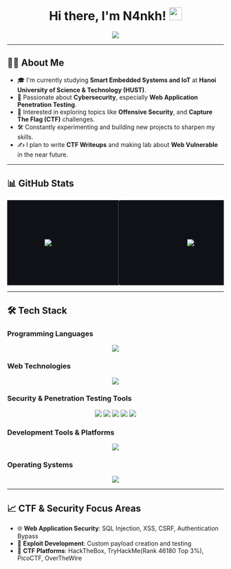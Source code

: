 <h1 align="center"> 
  Hi there, I'm N4nkh! <img src="https://raw.githubusercontent.com/MartinHeinz/MartinHeinz/master/wave.gif" width="30px" height="30px" />
</h1>
<p align="center">
  <img src="https://readme-typing-svg.herokuapp.com?font=Fira+Code&size=22&pause=1000&center=true&vCenter=true&width=650&lines=CTF+Player+%7C+Web+Exploitation;Web+Pentest+%7C+Red+Team" />
</p>

---

## 😶‍🌫️ About Me  
- 🎓 I'm currently studying **Smart Embedded Systems and IoT** at **Hanoi University of Science & Technology (HUST)**.  
- 🔐 Passionate about **Cybersecurity**, especially **Web Application Penetration Testing**.  
- 🧠 Interested in exploring topics like  **Offensive Security**, and **Capture The Flag (CTF)** challenges.  
- 🛠️ Constantly experimenting and building new projects to sharpen my skills.  
- ✍ I plan to write **CTF Writeups** and making lab about **Web Vulnerable** in the near future.  

---

## 📊 GitHub Stats 

<div style="display: flex; flex-wrap: nowrap; justify-content: center; align-items: flex-start; gap: 12px; overflow-x: auto;">
  <!-- Stats card -->
  <div style="flex: 0 0 320px; min-width: 320px;">
    <div style="width:320px; height:180px; border:1px solid #555; border-radius:6px; background-color:#0f1117; display:flex; align-items:center; justify-content:center; padding:8px;">
      <img
        src="https://github-readme-stats.vercel.app/api?username=Saudadeeee&show_icons=true&theme=radical&count_private=true&hide_rank=false"
        style="max-width:100%; max-height:100%; object-fit:contain;"
      />
    </div>
  </div>
  <!-- Languages card -->
  <div style="flex: 0 0 320px; min-width: 320px;">
    <div style="width:320px; height:180px; border:1px solid #555; border-radius:6px; background-color:#0f1117; display:flex; align-items:center; justify-content:center; padding:8px;">
      <img
        src="https://github-readme-stats.vercel.app/api/top-langs/?username=Saudadeeee&layout=compact&theme=radical&hide=html,css,scss"
        style="max-width:100%; max-height:100%; object-fit:contain;"
      />
    </div>
  </div>
</div>

---

## 🛠️ Tech Stack

### Programming Languages
<p align="center">
  <img src="https://skillicons.dev/icons?i=python,c,cpp,js,php,bash,java" />
</p>

### Web Technologies
<p align="center">
  <img src="https://skillicons.dev/icons?i=html,css,nodejs,react,express,mysql,mongodb" />
</p>

### Security & Penetration Testing Tools
<p align="center">
  <img src="https://img.shields.io/badge/-Burp%20Suite-FF6633?style=for-the-badge&logo=burpsuite&logoColor=white" />
  <img src="https://img.shields.io/badge/-Metasploit-0078D4?style=for-the-badge&logo=metasploit&logoColor=white" />
  <img src="https://img.shields.io/badge/-Wireshark-1679A7?style=for-the-badge&logo=wireshark&logoColor=white" />
  <img src="https://img.shields.io/badge/-Nmap-4682B4?style=for-the-badge&logo=nmap&logoColor=white" />
  <img src="https://img.shields.io/badge/-OWASP%20ZAP-00549F?style=for-the-badge&logo=owasp&logoColor=white" />
</p>

### Development Tools & Platforms
<p align="center">
  <img src="https://skillicons.dev/icons?i=git,github,vscode,docker,vim" />
</p>

### Operating Systems
<p align="center">
  <img src="https://skillicons.dev/icons?i=linux,ubuntu,windows" />
</p>

---

## 📈 CTF & Security Focus Areas
- 🌐 **Web Application Security**: SQL Injection, XSS, CSRF, Authentication Bypass
- 🎯 **Exploit Development**: Custom payload creation and testing
- 🏁 **CTF Platforms**: HackTheBox, TryHackMe(Rank 46180 Top 3%), PicoCTF, OverTheWire
